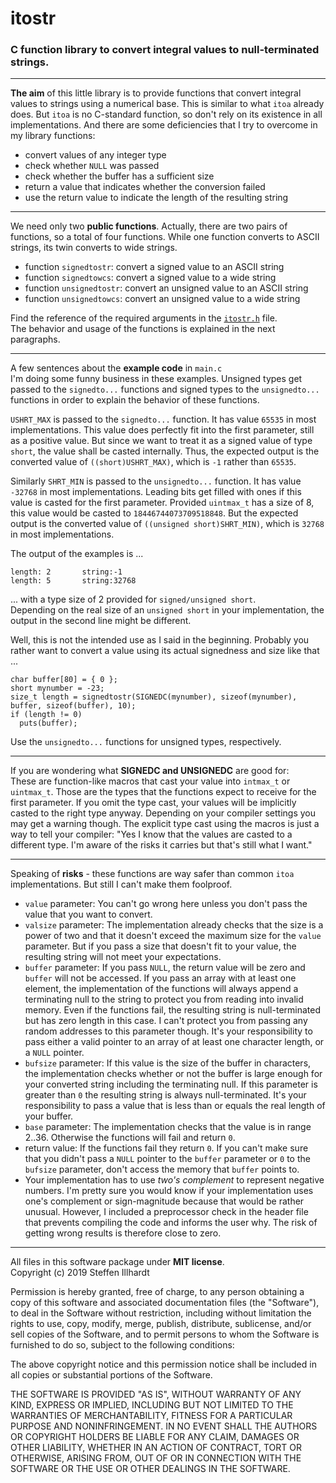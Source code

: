 # itostr
### C function library to convert integral values to null-terminated strings.

---

**The aim** of this little library is to provide functions that convert integral values to strings using a numerical base. This is similar to what `itoa` already does. But `itoa` is no C-standard function, so don't rely on its existence in all implementations. And there are some deficiencies that I try to overcome in my library functions:
- convert values of any integer type  
- check whether `NULL` was passed  
- check whether the buffer has a sufficient size  
- return a value that indicates whether the conversion failed  
- use the return value to indicate the length of the resulting string  

---

We need only two **public functions**. Actually, there are two pairs of functions, so a total of four functions. While one function converts to ASCII strings, its twin converts to wide strings.  
- function `signedtostr`: convert a signed value to an ASCII string  
- function `signedtowcs`: convert a signed value to a wide string  
- function `unsignedtostr`: convert an unsigned value to an ASCII string  
- function `unsignedtowcs`: convert an unsigned value to a wide string  

Find the reference of the required arguments in the [`itostr.h`](itostr.h) file.  
The behavior and usage of the functions is explained in the next paragraphs.

---

A few sentences about the **example code** in `main.c`  
I'm doing some funny business in these examples. Unsigned types get passed to the `signedto...` functions and signed types to the `unsignedto...` functions in order to explain the behavior of these functions.  

`USHRT_MAX` is passed to the `signedto...` function. It has value `65535` in most implementations.
This value does perfectly fit into the first parameter, still as a positive value. But since we want to treat it as a signed value of type `short`, the value shall be casted internally. Thus, the expected output is the converted value of `((short)USHRT_MAX)`, which is `-1` rather than `65535`.  

Similarly `SHRT_MIN` is passed to the `unsignedto...` function. It has value `-32768` in most implementations.
Leading bits get filled with ones if this value is casted for the first parameter. Provided `uintmax_t` has a size of 8, this value would be casted to `18446744073709518848`. But the expected output is the converted value of `((unsigned short)SHRT_MIN)`, which is `32768` in most implementations.  

The output of the examples is ...
```
length: 2       string:-1
length: 5       string:32768
```
... with a type size of 2 provided for `signed/unsigned short`.  
Depending on the real size of an `unsigned short` in your implementation, the output in the second line might be different.  

Well, this is not the intended use as I said in the beginning. Probably you rather want to convert a value using its actual signedness and size like that ...
```
char buffer[80] = { 0 };
short mynumber = -23;
size_t length = signedtostr(SIGNEDC(mynumber), sizeof(mynumber), buffer, sizeof(buffer), 10);
if (length != 0)
  puts(buffer);
```
Use the `unsignedto...` functions for unsigned types, respectively.  

---

If you are wondering what **SIGNEDC and UNSIGNEDC** are good for:  
These are function-like macros that cast your value into `intmax_t` or `uintmax_t`. Those are the types that the functions expect to receive for the first parameter. If you omit the type cast, your values will be implicitly casted to the right type anyway. Depending on your compiler settings you may get a warning though. The explicit type cast using the macros is just a way to tell your compiler: "Yes I know that the values are casted to a different type. I'm aware of the risks it carries but that's still what I want."  

---

Speaking of **risks** - these functions are way safer than common `itoa` implementations. But still I can't make them foolproof.  
- `value` parameter: You can't go wrong here unless you don't pass the value that you want to convert.  
- `valsize` parameter: The implementation already checks that the size is a power of two and that it doesn't exceed the maximum size for the `value` parameter. But if you pass a size that doesn't fit to your value, the resulting string will not meet your expectations.  
- `buffer` parameter: If you pass `NULL`, the return value will be zero and `buffer` will not be accessed. If you pass an array with at least one element, the implementation of the functions will always append a terminating null to the string to protect you from reading into invalid memory. Even if the functions fail, the resulting string is null-terminated but has zero length in this case. I can't protect you from passing any random addresses to this parameter though. It's your responsibility to pass either a valid pointer to an array of at least one character length, or a `NULL` pointer.  
- `bufsize` parameter: If this value is the size of the buffer in characters, the implementation checks whether or not the buffer is large enough for your converted string including the terminating null. If this parameter is greater than `0` the resulting string is always null-terminated. It's your responsibility to pass a value that is less than or equals the real length of your buffer.  
- `base` parameter: The implementation checks that the value is in range 2..36. Otherwise the functions will fail and return `0`.  
- return value: If the functions fail they return `0`. If you can't make sure that you didn't pass a `NULL` pointer to the `buffer` parameter or `0` to the `bufsize` parameter, don't access the memory that `buffer` points to.  
- Your implementation has to use *two's complement* to represent negative numbers. I'm pretty sure you would know if your implementation uses one's complement or sign-magnitude because that would be rather unusual. However, I included a preprocessor check in the header file that prevents compiling the code and informs the user why. The risk of getting wrong results is therefore close to zero.  

---

All files in this software package under **MIT license**.  
Copyright (c) 2019 Steffen Illhardt

Permission is hereby granted, free of charge, to any person obtaining a copy of this software and associated documentation files (the "Software"), to deal in the Software without restriction, including without limitation the rights to use, copy, modify, merge, publish, distribute, sublicense, and/or sell copies of the Software, and to permit persons to whom the Software is furnished to do so, subject to the following conditions:

The above copyright notice and this permission notice shall be included in all copies or substantial portions of the Software.

THE SOFTWARE IS PROVIDED "AS IS", WITHOUT WARRANTY OF ANY KIND, EXPRESS OR IMPLIED, INCLUDING BUT NOT LIMITED TO THE WARRANTIES OF MERCHANTABILITY, FITNESS FOR A PARTICULAR PURPOSE AND NONINFRINGEMENT. IN NO EVENT SHALL THE AUTHORS OR COPYRIGHT HOLDERS BE LIABLE FOR ANY CLAIM, DAMAGES OR OTHER LIABILITY, WHETHER IN AN ACTION OF CONTRACT, TORT OR OTHERWISE, ARISING FROM, OUT OF OR IN CONNECTION WITH THE SOFTWARE OR THE USE OR OTHER DEALINGS IN THE SOFTWARE.

